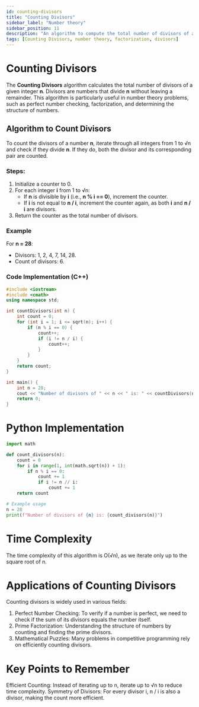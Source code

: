 ```yaml
---
id: counting-divisors
title: "Counting Divisors"
sidebar_label: "Number theory"
sidebar_position: 11
description: "An algorithm to compute the total number of divisors of a given integer n."
tags: [Counting Divisors, number theory, factorization, divisors]
---
```


# Counting Divisors

The **Counting Divisors** algorithm calculates the total number of divisors of a given integer **n**. Divisors are numbers that divide **n** without leaving a remainder. This algorithm is particularly useful in number theory problems, such as perfect number checking, factorization, and determining the structure of numbers.

## Algorithm to Count Divisors

To count the divisors of a number **n**, iterate through all integers from 1 to √n and check if they divide **n**. If they do, both the divisor and its corresponding pair are counted.

### Steps:
1. Initialize a counter to 0.
2. For each integer **i** from 1 to √n:
   - If **n** is divisible by **i** (i.e., **n % i == 0**), increment the counter.
   - If **i** is not equal to **n / i**, increment the counter again, as both **i** and **n / i** are divisors.
3. Return the counter as the total number of divisors.

### Example

For **n = 28**:
- Divisors: 1, 2, 4, 7, 14, 28.
- Count of divisors: 6.

### Code Implementation (C++)

```cpp
#include <iostream>
#include <cmath>
using namespace std;

int countDivisors(int n) {
    int count = 0;
    for (int i = 1; i <= sqrt(n); i++) {
        if (n % i == 0) {
            count++;
            if (i != n / i) {
                count++;
            }
        }
    }
    return count;
}

int main() {
    int n = 28;
    cout << "Number of divisors of " << n << " is: " << countDivisors(n) << endl;
    return 0;
}
```

# Python Implementation
```python
import math

def count_divisors(n):
    count = 0
    for i in range(1, int(math.sqrt(n)) + 1):
        if n % i == 0:
            count += 1
            if i != n // i:
                count += 1
    return count

# Example usage
n = 28
print(f"Number of divisors of {n} is: {count_divisors(n)}")
```

# Time Complexity
The time complexity of this algorithm is O(√n), as we iterate only up to the square root of n.

# Applications of Counting Divisors
Counting divisors is widely used in various fields:

1. Perfect Number Checking: To verify if a number is perfect, we need to check if the sum of its divisors equals the number itself.
2. Prime Factorization: Understanding the structure of numbers by counting and finding the prime divisors.
3. Mathematical Puzzles: Many problems in competitive programming rely on efficiently counting divisors.

# Key Points to Remember
Efficient Counting: Instead of iterating up to n, iterate up to √n to reduce time complexity.
Symmetry of Divisors: For every divisor i, n / i is also a divisor, making the count more efficient.
